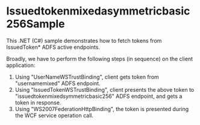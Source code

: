 # Issuedtokenmixedasymmetricbasic256Sample
This .NET (C#) sample demonstrates how to fetch tokens from IssuedToken* ADFS active endpoints.


Broadly, we have to perform the following steps (in sequence) on the client application:
<ol>
	<li>Using "UserNameWSTrustBinding", client gets token from "usernamemixed" ADFS endpoint.</li>
	<li>Using "IssuedTokenWSTrustBinding", client presents the above token to "issuedtokenmixedsymmetricbasic256" ADFS endpoint, and gets a token in response.</li>
	<li>Using "WS2007FederationHttpBinding", the token is presented during the WCF service operation call.</li>
</ol>
	


